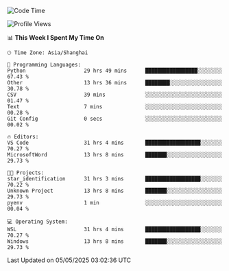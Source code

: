 <!--START_SECTION:waka-->
![Code Time](http://img.shields.io/badge/Code%20Time-2%2C759%20hrs%2036%20mins-blue)

![Profile Views](http://img.shields.io/badge/Profile%20Views-0-blue)

📊 **This Week I Spent My Time On** 

```text
🕑︎ Time Zone: Asia/Shanghai

💬 Programming Languages: 
Python                   29 hrs 49 mins      █████████████████░░░░░░░░   67.43 % 
Other                    13 hrs 36 mins      ████████░░░░░░░░░░░░░░░░░   30.78 % 
CSV                      39 mins             ░░░░░░░░░░░░░░░░░░░░░░░░░   01.47 % 
Text                     7 mins              ░░░░░░░░░░░░░░░░░░░░░░░░░   00.28 % 
Git Config               0 secs              ░░░░░░░░░░░░░░░░░░░░░░░░░   00.02 % 

🔥 Editors: 
VS Code                  31 hrs 4 mins       ██████████████████░░░░░░░   70.27 % 
MicrosoftWord            13 hrs 8 mins       ███████░░░░░░░░░░░░░░░░░░   29.73 % 

🐱‍💻 Projects: 
star_identification      31 hrs 3 mins       ██████████████████░░░░░░░   70.22 % 
Unknown Project          13 hrs 8 mins       ███████░░░░░░░░░░░░░░░░░░   29.73 % 
pyenv                    1 min               ░░░░░░░░░░░░░░░░░░░░░░░░░   00.04 % 

💻 Operating System: 
WSL                      31 hrs 4 mins       ██████████████████░░░░░░░   70.27 % 
Windows                  13 hrs 8 mins       ███████░░░░░░░░░░░░░░░░░░   29.73 % 
```


 Last Updated on 05/05/2025 03:02:36 UTC
<!--END_SECTION:waka-->